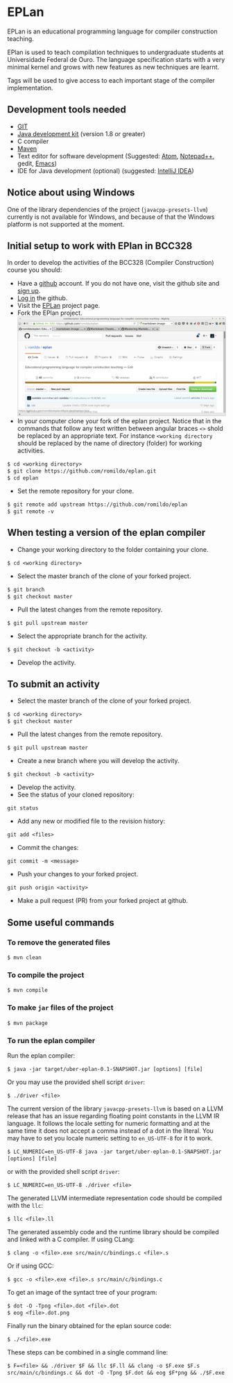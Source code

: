 # EPLan

EPLan is an educational programming language for compiler construction
teaching.

EPlan is used to teach compilation techniques to undergraduate students
at Universidade Federal de Ouro. The language specification starts with
a very minimal kernel and grows with new features as new techniques are
learnt.

Tags will be used to give access to each important stage of the
compiler implementation.

## Development tools needed

- [GIT](https://git-scm.com/)
- [Java development kit](http://www.oracle.com/technetwork/java/javase/downloads/) (version 1.8 or greater)
- C compiler
- [Maven](https://maven.apache.org/)
- Text editor for software development (Suggested: [Atom](https://atom.io/), [Notepad++](https://notepad-plus-plus.org/), gedit, [Emacs](https://www.gnu.org/software/emacs/))
- IDE for Java development (optional) (suggested: [IntelliJ IDEA](https://www.jetbrains.com/idea/))

## Notice about using Windows

One of the library dependencies of the project (`javacpp-presets-llvm`)
currently is not available for Windows, and because of that the Windows
platform is not supported at the moment.

## Initial setup to work with EPlan in BCC328

In order to develop the activities of the BCC328 (Compiler Construction) course you should:

- Have a [github](https://github.com/) account. If you do not have one, visit the github site and [sign up](https://github.com/join).
- [Log in](https://github.com/login) the github.
- Visit the [EPLan](https://github.com/romildo/eplan) project page.
- Fork the EPlan project.
![forking](images/fork.png)
- In your computer clone your fork of the eplan project. Notice that in the commands that follow any text written between angular braces `<>` shold be replaced by an appropriate text. For instance `<working directory` should be replaced by the name of directory (folder) for working activities.
```
$ cd <working directory>
$ git clone https://github.com/romildo/eplan.git
$ cd eplan
```
- Set the remote repository for your clone.
```
$ git remote add upstream https://github.com/romildo/eplan
$ git remote -v
```

## When testing a version of the eplan compiler

- Change your working directory to the folder containing your clone.
```
$ cd <working directory>
```
- Select the master branch of the clone of your forked project.
```
$ git branch
$ git checkout master
```
- Pull the latest changes from the remote repository.
```
$ git pull upstream master
```
- Select the appropriate branch for the activity.
```
$ git checkout -b <activity>
```
- Develop the activity.

## To submit an activity

- Select the master branch of the clone of your forked project.
```
$ cd <working directory>
$ git checkout master
```
- Pull the latest changes from the remote repository.
```
$ git pull upstream master
```
- Create a new branch where you will develop the activity.
```
$ git checkout -b <activity>
```
- Develop the activity.
- See the status of your cloned repository:
```
git status
```
- Add any new or modified file to the revision history:
```
git add <files>
```
- Commit the changes:
```
git commit -m <message>
```
- Push your changes to your forked project.
```
git push origin <activity>
```
- Make a pull request (PR) from your forked project at github.

## Some useful commands

### To remove the generated files 

```
$ mvn clean
```

### To compile the project

```
$ mvn compile

```

### To make `jar` files of the project

```
$ mvn package
```

### To run the eplan compiler

Run the eplan compiler:

```
$ java -jar target/uber-eplan-0.1-SNAPSHOT.jar [options] [file]
```

Or you may use the provided shell script `driver`:

```
$ ./driver <file>
```

The current version of the library `javacpp-presets-llvm` is based on a
LLVM release that has an issue regarding floating point constants in the
LLVM IR language. It follows the locale setting for numeric formatting
and at the same time it does not accept a comma instead of a dot in the
literal. You may have to set you locale numeric setting to `en_US-UTF-8`
for it to work.

```
$ LC_NUMERIC=en_US-UTF-8 java -jar target/uber-eplan-0.1-SNAPSHOT.jar [options] [file]
```

or with the provided shell script `driver`:

```
$ LC_NUMERIC=en_US-UTF-8 ./driver <file>
```

The generated LLVM intermediate representation code should be compiled with the `llc`:

```
$ llc <file>.ll
```

The generated assembly code and the runtime library should be compiled and linked with a C compiler. If using CLang:

```
$ clang -o <file>.exe src/main/c/bindings.c <file>.s
```

Or if using GCC:

```
$ gcc -o <file>.exe <file>.s src/main/c/bindings.c
```

To get an image of the syntact tree of your program:

```
$ dot -O -Tpng <file>.dot <file>.dot
$ eog <file>.dot.png
```

Finally run the binary obtained for the eplan source code:

```
$ ./<file>.exe
```

These steps can be combined in a single command line:
```
$ F=<file> && ./driver $F && llc $F.ll && clang -o $F.exe $F.s src/main/c/bindings.c && dot -O -Tpng $F.dot && eog $F*png && ./$F.exe
```

